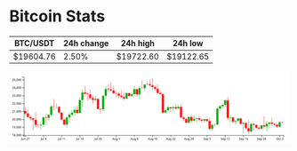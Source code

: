 # Bitcoin Stats

BTC/USDT|24h change|24h high|24h low|
|---|---|---|---|
|$19604.76|2.50%|$19722.60|$19122.65|

<img src="./chart.svg">

